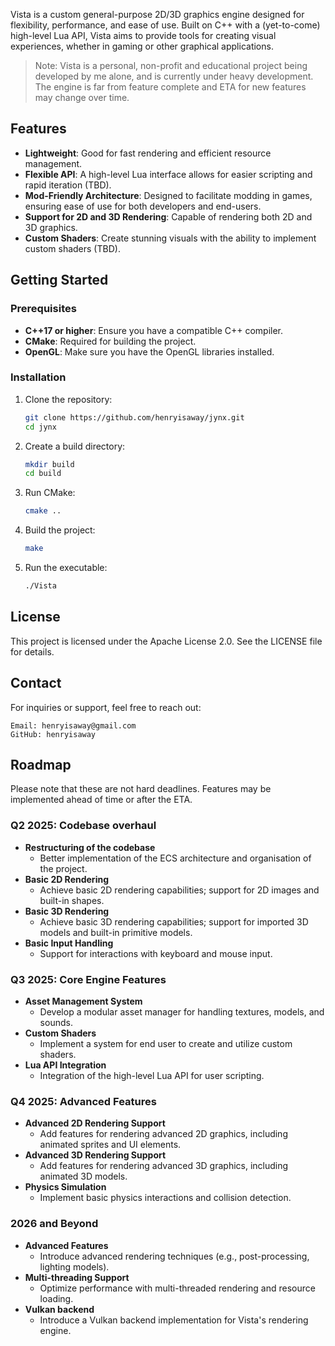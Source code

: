 Vista is a custom general-purpose 2D/3D graphics engine designed for flexibility, performance, and ease of use. Built on C++ with a (yet-to-come) high-level Lua API, Vista aims to provide tools for creating visual experiences, whether in gaming or other graphical applications.

> Note: Vista is a personal, non-profit and educational project being developed by me alone, and is currently under heavy development. The engine is far from feature complete and ETA for new features may change over time.

## Features

- **Lightweight**: Good for fast rendering and efficient resource management.
- **Flexible API**: A high-level Lua interface allows for easier scripting and rapid iteration (TBD).
- **Mod-Friendly Architecture**: Designed to facilitate modding in games, ensuring ease of use for both developers and end-users.
- **Support for 2D and 3D Rendering**: Capable of rendering both 2D and 3D graphics.
- **Custom Shaders**: Create stunning visuals with the ability to implement custom shaders (TBD).

## Getting Started

### Prerequisites

- **C++17 or higher**: Ensure you have a compatible C++ compiler.
- **CMake**: Required for building the project.
- **OpenGL**: Make sure you have the OpenGL libraries installed.

### Installation

1. Clone the repository:
   ```bash
   git clone https://github.com/henryisaway/jynx.git
   cd jynx
   ```

2. Create a build directory:
   ```bash
   mkdir build
   cd build
   ```

3. Run CMake:
   ```bash
   cmake ..
   ```

4. Build the project:
   ```bash
   make
   ```

5. Run the executable:
   ```bash
   ./Vista
   ```

## License

This project is licensed under the Apache License 2.0. See the LICENSE file for details.

## Contact

For inquiries or support, feel free to reach out:

    Email: henryisaway@gmail.com
    GitHub: henryisaway

## Roadmap
Please note that these are not hard deadlines. Features may be implemented ahead of time or after the ETA.
### Q2 2025: Codebase overhaul
- **Restructuring of the codebase**
  - Better implementation of the ECS architecture and organisation of the project.
- **Basic 2D Rendering**
  - Achieve basic 2D rendering capabilities; support for 2D images and built-in shapes.
- **Basic 3D Rendering**
  - Achieve basic 3D rendering capabilities; support for imported 3D models and built-in primitive models.
- **Basic Input Handling**
  - Support for interactions with keyboard and mouse input.
  
### Q3 2025: Core Engine Features
- **Asset Management System**
  - Develop a modular asset manager for handling textures, models, and sounds.
- **Custom Shaders**
  - Implement a system for end user to create and utilize custom shaders.
- **Lua API Integration**
  - Integration of the high-level Lua API for user scripting.

### Q4 2025: Advanced Features
- **Advanced 2D Rendering Support**
  - Add features for rendering advanced 2D graphics, including animated sprites and UI elements.
- **Advanced 3D Rendering Support**
  - Add features for rendering advanced 3D graphics, including animated 3D models.
- **Physics Simulation**
  - Implement basic physics interactions and collision detection.
 
### 2026 and Beyond
- **Advanced Features**
  - Introduce advanced rendering techniques (e.g., post-processing, lighting models).
- **Multi-threading Support**
  - Optimize performance with multi-threaded rendering and resource loading.
- **Vulkan backend**
  - Introduce a Vulkan backend implementation for Vista's rendering engine.